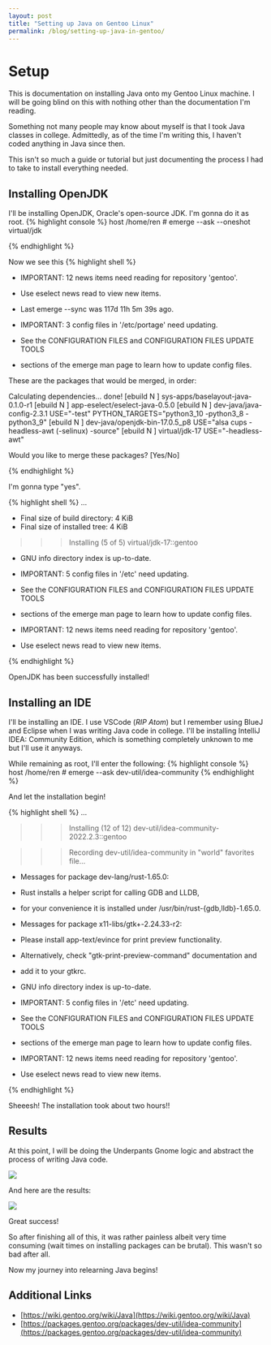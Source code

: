 ```yaml
---
layout: post
title: "Setting up Java on Gentoo Linux"
permalink: /blog/setting-up-java-in-gentoo/
---
```


# Setup

This is documentation on installing Java onto my Gentoo Linux machine. I will be going blind on this with nothing other than the documentation I'm reading.

Something not many people may know about myself is that I took Java classes in college. Admittedly, as of the time I'm writing this, I haven't coded anything in Java since then.

This isn't so much a guide or tutorial but just documenting the process I had to take to install everything needed.

## Installing OpenJDK

I'll be installing OpenJDK, Oracle's open-source JDK. I'm gonna do it as root.
{% highlight console %}
host /home/ren # emerge --ask --oneshot virtual/jdk

{% endhighlight %}

Now we see this
{% highlight shell %}
 * IMPORTANT: 12 news items need reading for repository 'gentoo'.
 * Use eselect news read to view new items.

 * Last emerge --sync was 117d 11h 5m 39s ago.

 * IMPORTANT: 3 config files in '/etc/portage' need updating.
 * See the CONFIGURATION FILES and CONFIGURATION FILES UPDATE TOOLS
 * sections of the emerge man page to learn how to update config files.

These are the packages that would be merged, in order:

Calculating dependencies... done!
[ebuild  N     ] sys-apps/baselayout-java-0.1.0-r1 
[ebuild  N     ] app-eselect/eselect-java-0.5.0 
[ebuild  N     ] dev-java/java-config-2.3.1  USE="-test" PYTHON_TARGETS="python3_10 -python3_8 -python3_9" 
[ebuild  N     ] dev-java/openjdk-bin-17.0.5_p8  USE="alsa cups -headless-awt (-selinux) -source" 
[ebuild  N     ] virtual/jdk-17  USE="-headless-awt" 

Would you like to merge these packages? [Yes/No] 

{% endhighlight %}

I'm gonna type "yes".


{% highlight shell %}
...

 * Final size of build directory: 4 KiB
 * Final size of installed tree:  4 KiB


>>> Installing (5 of 5) virtual/jdk-17::gentoo

 * GNU info directory index is up-to-date.

 * IMPORTANT: 5 config files in '/etc' need updating.
 * See the CONFIGURATION FILES and CONFIGURATION FILES UPDATE TOOLS
 * sections of the emerge man page to learn how to update config files.

 * IMPORTANT: 12 news items need reading for repository 'gentoo'.
 * Use eselect news read to view new items.

{% endhighlight %}

OpenJDK has been successfully installed!

## Installing an IDE

I'll be installing an IDE. I use VSCode (_RIP Atom_) but I remember using BlueJ and Eclipse when I was writing Java code in college. I'll be installing IntelliJ IDEA: Community Edition, which is something completely unknown to me but I'll use it anyways.

While remaining as root, I'll enter the following:
{% highlight console %}
host /home/ren # emerge --ask dev-util/idea-community
{% endhighlight %}

And let the installation begin!

{% highlight shell %}
...
>>> Installing (12 of 12) dev-util/idea-community-2022.2.3::gentoo

>>> Recording dev-util/idea-community in "world" favorites file...

 * Messages for package dev-lang/rust-1.65.0:

 * Rust installs a helper script for calling GDB and LLDB,
 * for your convenience it is installed under /usr/bin/rust-{gdb,lldb}-1.65.0.

 * Messages for package x11-libs/gtk+-2.24.33-r2:

 * Please install app-text/evince for print preview functionality.
 * Alternatively, check "gtk-print-preview-command" documentation and
 * add it to your gtkrc.

 * GNU info directory index is up-to-date.

 * IMPORTANT: 5 config files in '/etc' need updating.
 * See the CONFIGURATION FILES and CONFIGURATION FILES UPDATE TOOLS
 * sections of the emerge man page to learn how to update config files.

 * IMPORTANT: 12 news items need reading for repository 'gentoo'.
 * Use eselect news read to view new items.


{% endhighlight %}

Sheeesh! The installation took about two hours!!

## Results

At this point, I will be doing the Underpants Gnome logic and abstract the process of writing Java code.

<img src="https://i.imgur.com/ELE7t9h.png">

And here are the results:

<img src="https://i.imgur.com/MDlvSkR.png">

Great success!


So after finishing all of this, it was rather painless albeit very time consuming (wait times on installing packages can be brutal). This wasn't so bad after all.

Now my journey into relearning Java begins!

## Additional Links
- [https://wiki.gentoo.org/wiki/Java](https://wiki.gentoo.org/wiki/Java)
- [https://packages.gentoo.org/packages/dev-util/idea-community](https://packages.gentoo.org/packages/dev-util/idea-community)